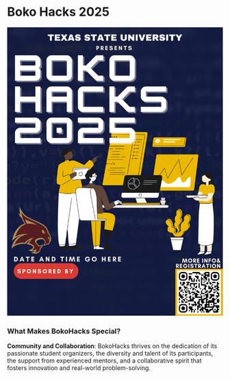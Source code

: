 # **Boko Hacks 2025**
![Boko Hacks 2025 Poster 1](assets/BokoHacks25_Poster1.png)

### **What Makes BokoHacks Special?**
**Community and Collaboration**: BokoHacks thrives on the dedication of its passionate student organizers, the diversity and talent of its participants, the support from experienced mentors, and a collaborative spirit that fosters innovation and real-world problem-solving. 
